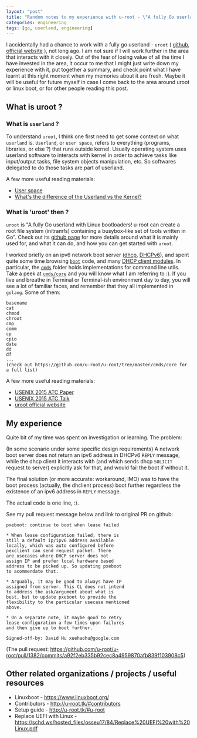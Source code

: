 ```yaml
---
layout: "post"
title: "Random notes to my experience with u-root - \"A fully Go userland\""
categories: engineering
tags: [go, userland, engineering]
---
```


I accidentally had a chance to work with a fully go userland - `uroot` ( [github](https://github.com/u-root/u-root), [official website](http://u-root.tk/) ), not long ago. I am not sure if I will work further in the area that interacts with it closely. Out of the fear of losing value of all the time I have invested in the area, it occur to me that I might just write down my experience with it, put together a summary, and check point what I have learnt at this right moment when my memories about it are fresh. Maybe it will be useful for future myself in case I come back to the area around uroot or linux boot, or for other people reading this post.

## What is uroot ?

### What is `userland` ?

To understand `uroot`, I think one first need to get some context on what `userland` is. `Userland`, or `user space`, refers to everything (programs, libraries, or else ?) that runs outside kernel. Usually operating system uses userland software to interacts with kernel in order to achieve tasks like input/output tasks, file system objects manipulation, etc. So softwares delegated to do those tasks are part of userland.

A few more useful reading materials:  

* [User space](https://en.wikipedia.org/wiki/User_space)
* [What's the difference of the Userland vs the Kernel?](https://unix.stackexchange.com/questions/137820/whats-the-difference-of-the-userland-vs-the-kernel)

### What is 'uroot' then ?

`uroot` is "A fully Go userland with Linux bootloaders! u-root can create a root file system (initramfs) containing a busybox-like set of tools written in Go". Check out its [github page](https://github.com/u-root/u-root) for more details around what it is mainly used for, and what it can do, and how you can get started with `uroot`.

I worked briefly on an ipv6 network boot server ([dhcp](https://en.wikipedia.org/wiki/Dynamic_Host_Configuration_Protocol), [DHCPv6](https://tools.ietf.org/html/rfc8415)), and spent quite some time browsing [`boot`](https://github.com/u-root/u-root/tree/master/cmds/boot) code, and many [DHCP client modules](https://github.com/u-root/u-root/tree/master/pkg/dhclient). In particular, the [`cmds`](https://github.com/u-root/u-root/tree/master/cmds) folder holds implementations for
command line utils. Take a peek at [`cmds/core`](https://github.com/u-root/u-root/tree/master/cmds/core) and you will know what I am referring to :). If you live and breathe in Terminal or Terminal-ish environment day to day, you will see a lot of familiar faces, and remember that they all implemented in `golang`. Some of them:

```
basename
cat
chmod
chroot
cmp
comm
cp
cpio
date
dd
df
...
(check out https://github.com/u-root/u-root/tree/master/cmds/core for a full list)
```

A few more useful reading materials:  

* [USENIX 2015 ATC Paper](https://www.usenix.org/system/files/conference/atc15/atc15-paper-minnich.pdf)
* [USENIX 2015 ATC Talk](https://www.usenix.org/conference/atc15/technical-session/presentation/minnich)
* [uroot official website](http://u-root.tk/)

## My experience

Quite bit of my time was spent on investigation or learning. The problem:

(In some scenario under some specific design requirements) A network boot server does not return an ipv6 address in DHCPv6 `REPLY` message, while the dhcp client it interacts with (and which sends dhcp `SOLICIT` request to server) explicitly ask for that, and would fail the boot if without it.

The final solution (or more accurate: workaround, IMO) was to have the boot process (actually, the dhclient process) boot further regardless the existence of an ipv6 address in `REPLY` message.

The actual code is one line, :).

See my pull request message below and link to original PR on github:

```
pxeboot: continue to boot when lease failed

* When lease configuration failed, there is
still a default ip/ipv6 address available
locally, which was auto configured before
pexclient can send request packet. There
are usecases where DHCP server does not
assign IP and prefer local hardware based
address to be picked up. So updating pxeboot
to acommendate that.

* Arguably, it may be good to always have IP
assigned from server. This CL does not intend
to address the ask/argument about what is
best, but to update pxeboot to provide the
flexibility to the particular usecase mentioned
above.

* On a separate note, it maybe good to retry
lease configuration a few times upon failures
and then give up to boot further.

Signed-off-by: David Hu xuehaohu@google.com

```
(The pull request: https://github.com/u-root/u-root/pull/1382/commits/a92f2eb335b92cec8a4959870afb839f103908c5)


## Other related organizations / projects / useful resources

* Linuxboot - https://www.linuxboot.org/
* Contributors - http://u-root.tk/#contributors
* Setup guide - http://u-root.tk/#u-root
* Replace UEFI with Linux - https://schd.ws/hosted_files/osseu17/84/Replace%20UEFI%20with%20Linux.pdf
